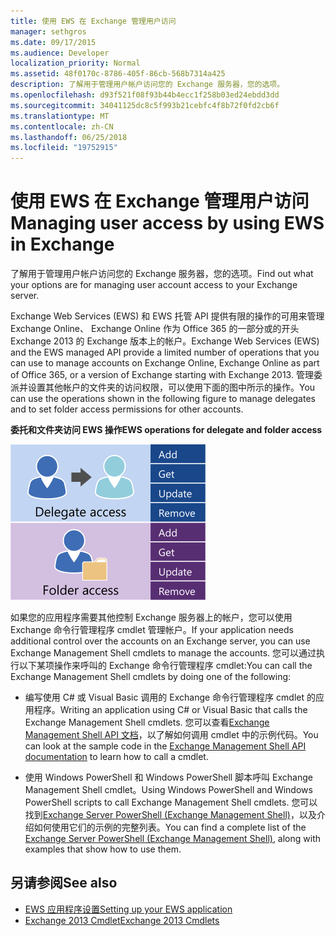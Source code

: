 ```yaml
---
title: 使用 EWS 在 Exchange 管理用户访问
manager: sethgros
ms.date: 09/17/2015
ms.audience: Developer
localization_priority: Normal
ms.assetid: 48f0170c-8786-405f-86cb-568b7314a425
description: 了解用于管理用户帐户访问您的 Exchange 服务器，您的选项。
ms.openlocfilehash: d93f521f08f93b44b4ecc1f258b03ed24ebdd3dd
ms.sourcegitcommit: 34041125dc8c5f993b21cebfc4f8b72f0fd2cb6f
ms.translationtype: MT
ms.contentlocale: zh-CN
ms.lasthandoff: 06/25/2018
ms.locfileid: "19752915"
---
```

# <a name="managing-user-access-by-using-ews-in-exchange"></a><span data-ttu-id="98559-103">使用 EWS 在 Exchange 管理用户访问</span><span class="sxs-lookup"><span data-stu-id="98559-103">Managing user access by using EWS in Exchange</span></span>

<span data-ttu-id="98559-104">了解用于管理用户帐户访问您的 Exchange 服务器，您的选项。</span><span class="sxs-lookup"><span data-stu-id="98559-104">Find out what your options are for managing user account access to your Exchange server.</span></span>
  
<span data-ttu-id="98559-105">Exchange Web Services (EWS) 和 EWS 托管 API 提供有限的操作的可用来管理 Exchange Online、 Exchange Online 作为 Office 365 的一部分或的开头 Exchange 2013 的 Exchange 版本上的帐户。</span><span class="sxs-lookup"><span data-stu-id="98559-105">Exchange Web Services (EWS) and the EWS managed API provide a limited number of operations that you can use to manage accounts on Exchange Online, Exchange Online as part of Office 365, or a version of Exchange starting with Exchange 2013.</span></span> <span data-ttu-id="98559-106">管理委派并设置其他帐户的文件夹的访问权限，可以使用下面的图中所示的操作。</span><span class="sxs-lookup"><span data-stu-id="98559-106">You can use the operations shown in the following figure to manage delegates and to set folder access permissions for other accounts.</span></span> 
  
<span data-ttu-id="98559-107">**委托和文件夹访问 EWS 操作**</span><span class="sxs-lookup"><span data-stu-id="98559-107">**EWS operations for delegate and folder access**</span></span>

![EWS 用户管理选项。](media/Exchange_ManagingUserAccess_1.png)
  
<span data-ttu-id="98559-109">如果您的应用程序需要其他控制 Exchange 服务器上的帐户，您可以使用 Exchange 命令行管理程序 cmdlet 管理帐户。</span><span class="sxs-lookup"><span data-stu-id="98559-109">If your application needs additional control over the accounts on an Exchange server, you can use Exchange Management Shell cmdlets to manage the accounts.</span></span> <span data-ttu-id="98559-110">您可以通过执行以下某项操作来呼叫的 Exchange 命令行管理程序 cmdlet:</span><span class="sxs-lookup"><span data-stu-id="98559-110">You can call the Exchange Management Shell cmdlets by doing one of the following:</span></span>
  
- <span data-ttu-id="98559-111">编写使用 C# 或 Visual Basic 调用的 Exchange 命令行管理程序 cmdlet 的应用程序。</span><span class="sxs-lookup"><span data-stu-id="98559-111">Writing an application using C# or Visual Basic that calls the Exchange Management Shell cmdlets.</span></span> <span data-ttu-id="98559-112">您可以查看[Exchange Management Shell API 文档](../management/exchange-management-shell.md)，以了解如何调用 cmdlet 中的示例代码。</span><span class="sxs-lookup"><span data-stu-id="98559-112">You can look at the sample code in the [Exchange Management Shell API documentation](../management/exchange-management-shell.md) to learn how to call a cmdlet.</span></span> 
    
- <span data-ttu-id="98559-113">使用 Windows PowerShell 和 Windows PowerShell 脚本呼叫 Exchange Management Shell cmdlet。</span><span class="sxs-lookup"><span data-stu-id="98559-113">Using Windows PowerShell and Windows PowerShell scripts to call Exchange Management Shell cmdlets.</span></span> <span data-ttu-id="98559-114">您可以找到[Exchange Server PowerShell (Exchange Management Shell)](https://docs.microsoft.com/en-us/powershell/exchange/exchange-server/exchange-management-shell?view=exchange-ps)，以及介绍如何使用它们的示例的完整列表。</span><span class="sxs-lookup"><span data-stu-id="98559-114">You can find a complete list of the [Exchange Server PowerShell (Exchange Management Shell)](https://docs.microsoft.com/en-us/powershell/exchange/exchange-server/exchange-management-shell?view=exchange-ps), along with examples that show how to use them.</span></span> 
    
## <a name="see-also"></a><span data-ttu-id="98559-115">另请参阅</span><span class="sxs-lookup"><span data-stu-id="98559-115">See also</span></span>

- [<span data-ttu-id="98559-116">EWS 应用程序设置</span><span class="sxs-lookup"><span data-stu-id="98559-116">Setting up your EWS application</span></span>](setting-up-your-ews-application.md)   
- [<span data-ttu-id="98559-117">Exchange 2013 Cmdlet</span><span class="sxs-lookup"><span data-stu-id="98559-117">Exchange 2013 Cmdlets</span></span>](https://docs.microsoft.com/en-us/powershell/exchange/?view=exchange-ps)  
    

